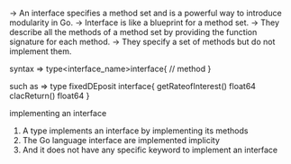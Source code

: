 -> An interface specifies a method set and is a powerful way to introduce modularity in Go. 
-> Interface is like a blueprint for a method set.
-> They describe all the methods of a method set by providing the function signature for each method.
-> They specify a set of methods but do not implement them.

syntax =>  type<interface_name>interface{
// method
}

such as => 
           type fixedDEposit interface{
           getRateofInterest() float64 clacReturn() float64
           }

implementing an interface

1. A type implements an interface by implementing its methods
2. The Go language interface are implemented implicity
3. And it does not have any specific keyword to implement an interface
